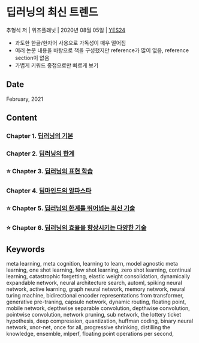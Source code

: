 # 딥러닝의 최신 트렌드

추형석 저 | 위즈플래닛 | 2020년 08월 05일 | [YES24](http://www.yes24.com/Product/Goods/91471013)

- 과도한 한글/한자어 사용으로 가독성이 매우 떨어짐
- 여러 논문 내용을 바탕으로 책을 구성했지만 reference가 많이 없음, reference section이 없음
- 가볍게 키워드 중점으로만 빠르게 보기

## Date

February, 2021

## Content

### Chapter 1. [딥러닝의 기본](https://github.com/inyong37/Study/blob/master/II.%20Book/iii.%20Korean/딥러닝의%20최신%20트렌드/C01_BasicsOfDeepLearning.md)

### Chapter 2. [딥러닝의 한계](https://github.com/inyong37/Study/blob/master/II.%20Book/iii.%20Korean/딥러닝의%20최신%20트렌드/C02_TheLimitationsOfDeepLearning.md)

### :star: Chapter 3. [딥러닝의 표현 학습](https://github.com/inyong37/Study/blob/master/II.%20Book/iii.%20Korean/딥러닝의%20최신%20트렌드/C03_RepresentationLearningOfDeepLearning.md)

### Chapter 4. [딥마인드의 알파스타](https://github.com/inyong37/Study/blob/master/II.%20Book/iii.%20Korean/딥러닝의%20최신%20트렌드/C04_DeepMindAlphaStar.md)

### :star: Chapter 5. [딥러닝의 한계를 뛰어넘는 최신 기술](https://github.com/inyong37/Study/blob/master/II.%20Book/iii.%20Korean/딥러닝의%20최신%20트렌드/C05_TheLatestTechnologyThatGoesBeyondTheLimitsOfDeepLearning.md)

### :star: Chapter 6. [딥러닝의 효율을 향상시키는 다양한 기술](https://github.com/inyong37/Study/blob/master/II.%20Book/iii.%20Korean/딥러닝의%20최신%20트렌드/C06_VariousTechnologiesToImproveTheEfficiencyOfDeepLearning.md)

## Keywords
meta learning, meta cognition, learning to learn, model agnostic meta learning, one shot learning, few shot learning, zero shot learning, continual learning, catastrophic forgetting, elastic weight consolidation, dynamically expandable network, neural architecture search, automl, spiking neural network, active learning, graph neural network, memory network, neural turing machine, bidirectional encoder representations from transformer, generative pre-traning, capsule network, dynamic routing, floating point, mobile network, depthwise separable convolution, depthwise convolution, pointwise convolution, network pruning, sub network, the lottery ticket hypothesis, deep compression, quantization, huffman coding, binary neural network, xnor-net, once for all, progressive shrinking, distilling the knowledge, ensemble, mlperf, floating point operations per second, 
